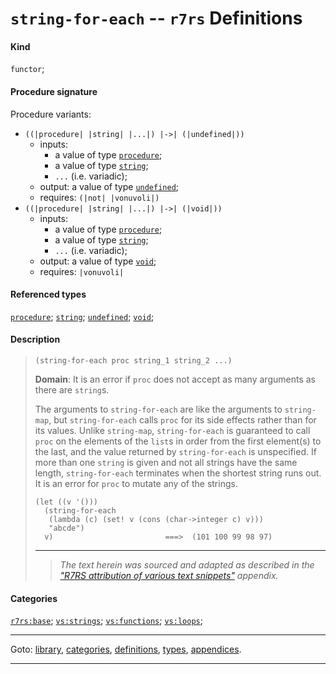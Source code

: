 

<a id='definition__r7rs__string-for-each'></a>

# `string-for-each` -- `r7rs` Definitions


#### Kind

`functor`;


#### Procedure signature

Procedure variants:
 * `((|procedure| |string| |...|) |->| (|undefined|))`
   * inputs:
     * a value of type [`procedure`](../../r7rs/types/procedure.md#type__r7rs__procedure);
     * a value of type [`string`](../../r7rs/types/string.md#type__r7rs__string);
     * `...` (i.e. variadic);
   * output: a value of type [`undefined`](../../r7rs/types/undefined.md#type__r7rs__undefined);
   * requires: `(|not| |vonuvoli|)`
 * `((|procedure| |string| |...|) |->| (|void|))`
   * inputs:
     * a value of type [`procedure`](../../r7rs/types/procedure.md#type__r7rs__procedure);
     * a value of type [`string`](../../r7rs/types/string.md#type__r7rs__string);
     * `...` (i.e. variadic);
   * output: a value of type [`void`](../../r7rs/types/void.md#type__r7rs__void);
   * requires: `|vonuvoli|`


#### Referenced types

[`procedure`](../../r7rs/types/procedure.md#type__r7rs__procedure);
[`string`](../../r7rs/types/string.md#type__r7rs__string);
[`undefined`](../../r7rs/types/undefined.md#type__r7rs__undefined);
[`void`](../../r7rs/types/void.md#type__r7rs__void);


#### Description

> ````
> (string-for-each proc string_1 string_2 ...)
> ````
> 
> 
> **Domain**:  It is an error if `proc` does not
> accept as many arguments as there are `string`s.
> 
> The arguments to `string-for-each` are like the arguments to
> `string-map`, but `string-for-each` calls `proc` for its side
> effects rather than for its values.  Unlike `string-map`,
> `string-for-each` is guaranteed to call `proc` on the elements of
> the `list`s in order from the first element(s) to the last, and the
> value returned by `string-for-each` is unspecified.
> If more than one `string` is given and not all strings have the same length,
> `string-for-each` terminates when the shortest string runs out.
> It is an error for `proc` to mutate any of the strings.
> 
> ````
> (let ((v '()))
>   (string-for-each
>    (lambda (c) (set! v (cons (char->integer c) v)))
>    "abcde")
>   v)                         ===>  (101 100 99 98 97)
> ````
> 
> 
> ----
> > *The text herein was sourced and adapted as described in the ["R7RS attribution of various text snippets"](../../r7rs/appendices/attribution.md#appendix__r7rs__attribution) appendix.*


#### Categories

[`r7rs:base`](../../r7rs/categories/r7rs_3a_base.md#category__r7rs__r7rs_3a_base);
[`vs:strings`](../../r7rs/categories/vs_3a_strings.md#category__r7rs__vs_3a_strings);
[`vs:functions`](../../r7rs/categories/vs_3a_functions.md#category__r7rs__vs_3a_functions);
[`vs:loops`](../../r7rs/categories/vs_3a_loops.md#category__r7rs__vs_3a_loops);

----

Goto: [library](../../r7rs/_index.md#library__r7rs), [categories](../../r7rs/categories/_index.md#toc__r7rs__categories), [definitions](../../r7rs/definitions/_index.md#toc__r7rs__definitions), [types](../../r7rs/types/_index.md#toc__r7rs__types), [appendices](../../r7rs/appendices/_index.md#toc__r7rs__appendices).

----

